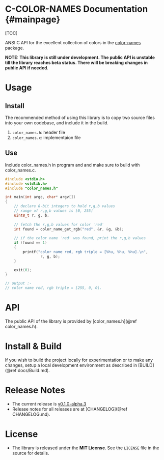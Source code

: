 # C-COLOR-NAMES Documentation           {#mainpage}

[TOC]

ANSI C API for the excellent collection of colors in the
[color-names](https://github.com/meodai/color-names) package.

**NOTE: This library is still under development. The public API is unstable 
till the library reaches beta status. There will be breaking changes in public 
API if needed.**

# Usage

## Install

The recommended method of using this library is to copy two source files into
your own codebase, and include it in the build.
1. `color_names.h`: header file
2. `color_names.c`: implementaion file

## Use

Include color_names.h in program and and make sure to build with color_names.c.

```c
#include <stdio.h>
#include <stdlib.h>
#include "color_names.h"

int main(int argc, char* argv[])
{
    // declare 8-bit integers to hold r,g,b values
    // range of r,g,b values is [0, 255]
    uint8_t r, g, b;
 
    // fetch the r,g,b values for color 'red'
    int found = color_name_get_rgb("red", &r, &g, &b);
 
    // if the color name 'red' was found, print the r,g,b values
    if (found == 1)
    {
        printf("color name red, rgb triple = [%hu, %hu, %hu].\n",
                r, g, b);
    }

    exit(0);
}

// output :-
// color name red, rgb triple = [255, 0, 0].
```

# API

The public API of the library is provided by 
[color_names.h](@ref color_names.h).

# Install & Build

If you wish to build the project locally for experimentation or to make
any changes, setup a local development environment as described in 
[BUILD](@ref docs/Build.md).

# Release Notes
* The current release is 
  [v0.1.0-alpha.3](https://github.com/abhishekmishra/c-color-names/releases/tag/v0.1.0-alpha.3)
* Release notes for all releases are at [CHANGELOG](@ref CHANGELOG.md).

# License
* The library is released under the __MIT License__. See the `LICENSE` file
  in the source for details.